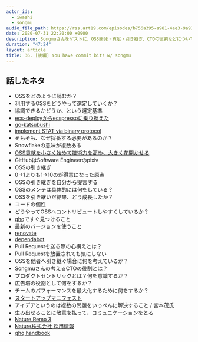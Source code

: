 ```yaml
---
actor_ids:
  - iwashi
  - songmu
audio_file_path: https://rss.art19.com/episodes/b756a395-a981-4ae3-9a93-c4b53739c426.mp3
date: 2020-07-31 22:20:00 +0900
description: Songmuさんをゲストに、OSS開発・貢献・引き継ぎ、CTOの役割などについて語っていただいたエピソードです。
duration: "47:24"
layout: article
title: 36. [後編] You have commit bit! w/ songmu
---
```


## 話したネタ

- OSSをどのように読むか？
- 利用するOSSをどうやって選定していくか？
- 協調できるかどうか、という選定基準
- [ecs-deployからecspressoに乗り換えた](https://songmu.jp/riji/entry/2020-03-18-ecspresso.html)
- [go-katsubushi](https://github.com/kayac/go-katsubushi)
- [implement STAT via binary protocol ](https://github.com/kayac/go-katsubushi/pull/40)
- そもそも、なぜ採番する必要があるのか？
- Snowflakeの意味が複数ある
- [OSS貢献を小さく始めて技術力を高め、大きく花開かせる](https://yapcjapan.org/2020kyoto/timetable.html#/detail/21)
- GitHubはSoftware Engineerのpixiv
- OSSの引き継ぎ
- 0->1よりも1->10のが得意になった原点
- OSSの引き継ぎを自分から提言する
- OSSのメンテは具体的には何をしている？
- OSSを引き継いだ結果、どう成長したか？
- コードの個性
- どうやってOSSへコントリビュートしやすくしているか？
- [ghq](https://github.com/x-motemen/ghq)ですぐ見つけること
- 最新のバージョンを使うこと
- [renovate](https://github.com/renovatebot/renovate)
- [dependabot](https://dependabot.com/)
- Pull Requestを送る際の心構えとは？
- Pull Requestを放置されても気にしない
- OSSを他者へ引き継ぐ場合に何を考えているか？
- Songmuさんの考えるCTOの役割とは？
- プロダクトセントリックとは？何を意識するか？
- 広告塔の役割として何をするか？
- チームのパフォーマンスを最大化するために何をするか？
- [スタートアップマニフェスト](https://blog.song.mu/entry/startup-manifest)
- アイデアというのは複数の問題をいっぺんに解決すること / 宮本茂氏
- 生み出せることに敬意を払って、コミュニケーションをとる
- [Nature Remo 3](https://nature.global/jp/nature-remo-3)
- [Nature株式会社 採用情報](https://nature.global/jp/careers)
- [ghq handbook](https://leanpub.com/ghq-handbook)
